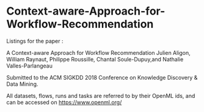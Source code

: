 # Context-aware-Approach-for-Workflow-Recommendation

Listings for the paper :

A Context-aware Approach for Workflow Recommendation
Julien Aligon, William Raynaut, Philippe Roussille, Chantal Soule-Dupuy,and Nathalie Valles-Parlangeau

Submitted to the ACM SIGKDD 2018 Conference on Knowledge Discovery & Data Mining.

All datasets, flows, runs and tasks are referred to by their OpenML ids, and can be accessed on https://www.openml.org/

